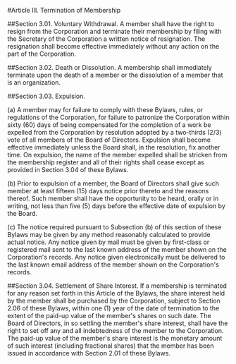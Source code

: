 #Article III. Termination of Membership

##Section 3.01. Voluntary Withdrawal.
A member shall have the right to resign from the Corporation and terminate their membership by filing with the Secretary of the Corporation a written notice of resignation. The resignation shall become effective immediately without any action on the part of the Corporation.

##Section 3.02. Death or Dissolution.
A membership shall immediately terminate upon the death of a member or the dissolution of a member that is an organization.

##Section 3.03. Expulsion.

(a) A member may for failure to comply with these Bylaws, rules, or regulations of the Corporation, for failure to patronize the Corporation within sixty (60) days of being compensated for the completion of a work be expelled from the Corporation by resolution adopted by a two-thirds (2/3) vote of all members of the Board of Directors. Expulsion shall become effective immediately unless the Board shall, in the resolution, fix another time. On expulsion, the name of the member expelled shall be stricken from the membership register and all of their rights shall cease except as provided in Section 3.04 of these Bylaws.

(b) Prior to expulsion of a member, the Board of Directors shall give such member at least fifteen (15) days notice prior thereto and the reasons thereof. Such member shall have the opportunity to be heard, orally or in writing, not less than five (5) days before the effective date of expulsion by the Board.

(c) The notice required pursuant to Subsection (b) of this section of these Bylaws may be given by any method reasonably calculated to provide actual notice. Any notice given by mail must be given by first-class or registered mail sent to the last known address of the member shown on the Corporation's records. Any notice given electronically must be delivered to the last known email address of the member shown on the Corporation's records.

##Section 3.04. Settlement of Share Interest.
If a membership is terminated for any reason set forth in this Article of the Bylaws, the share interest held by the member shall be purchased by the Corporation, subject to Section 2.06 of these Bylaws, within one (1) year of the date of termination to the extent of the paid-up value of the member's shares on such date. The Board of Directors, in so settling the member's share interest, shall have the right to set off any and all indebtedness of the member to the Corporation. The paid-up value of the member's share interest is the monetary amount of such interest (including fractional shares) that the member has been issued in accordance with Section 2.01 of these Bylaws.
